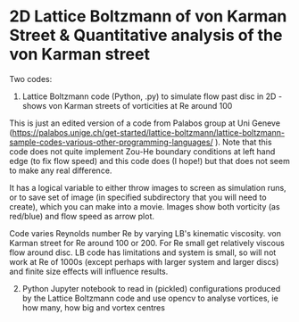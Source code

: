 # 2D Lattice Boltzmann of von Karman Street & Quantitative analysis of the von Karman street

Two codes:

1. Lattice Boltzmann code (Python, .py) to simulate flow past disc in 2D - shows von Karman streets of vorticities at Re around 100

This is just an edited version of a code from Palabos group at Uni Geneve (https://palabos.unige.ch/get-started/lattice-boltzmann/lattice-boltzmann-sample-codes-various-other-programming-languages/
). Note that this code does not quite implement Zou-He boundary conditions at left hand edge (to fix flow speed) and this code does (I hope!) but that does not seem to make any real difference.

It has a logical variable to either throw images to screen as simulation runs, or to save set of image (in specified subdirectory that you will need to create), which you can make into a movie. Images show both vorticity (as red/blue) and flow speed as arrow plot.

Code varies Reynolds number Re by varying LB's kinematic viscosity. von Karman street for Re around 100 or 200. For Re small get relatively viscous flow around disc. LB code has limitations and system is small, so will not work at Re of 1000s (except perhaps with larger system and larger discs) and finite size effects will influence results. 

2. Python Jupyter notebook to read in (pickled) configurations produced by the Lattice Boltzmann code and use opencv to analyse vortices, ie how many, how big and vortex centres
